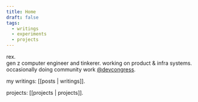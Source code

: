 ```yaml
---
title: Home
draft: false
tags:
  - writings
  - experiments
  - projects
---
```

 
rex.        
gen z computer engineer and tinkerer. working on product & infra systems.     
occasionally doing community work [@devcongress](https://twitter.com/devcongress).          


my writings:   [[posts | writings]].    

projects:   [[projects | projects]].    

